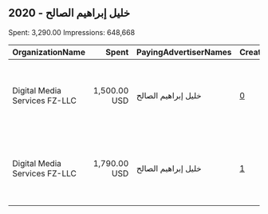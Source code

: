 ## 2020 - خليل إبراهيم الصالح 
Spent: 3,290.00
Impressions: 648,668

|OrganizationName|Spent|PayingAdvertiserNames|CreativeUrls|Impressions|Genders|AgeBrackets|CountryCodes|BillingAddresses|CandidateBallotInformation|
|:---|---:|:---|:---|---:|:---|:---|:---|:---|:---|
|Digital Media Services FZ-LLC|1,500.00 USD|خليل إبراهيم الصالح|[0](https://www.snap.com/political-ads/asset/28225ffa4d37f6fdec096eaadd015a4a83f6d927d5c5e117dec15107c0a7691d?mediaType=mp4)|358,750||18+|kuwait|"Media City, Knowledge Village, Choueiri Group Building,Dubai ,251589 - Dubai - U.A.E,AE"|Khalil Ibrahim AlSaleh|
|Digital Media Services FZ-LLC|1,790.00 USD|خليل إبراهيم الصالح|[1](https://www.snap.com/political-ads/asset/28225ffa4d37f6fdec096eaadd015a4a83f6d927d5c5e117dec15107c0a7691d?mediaType=mp4)|289,918||18+|kuwait|"Media City, Knowledge Village, Choueiri Group Building,Dubai ,251589 - Dubai - U.A.E,AE"|Khalil Ibrahim AlSaleh|
